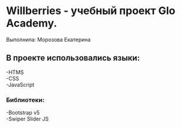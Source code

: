 # Willberries - учебный проект Glo Academy.  
Выполнила: Морозова Екатерина  
## В проекте использовались языки:  
-HTMS  
-CSS  
-JavaScript  
### Библиотеки:  
-Bootstrap v5  
-Swiper Slider JS  
